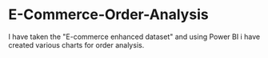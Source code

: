 # E-Commerce-Order-Analysis
I have taken the "E-commerce enhanced dataset" and using Power BI i have created various charts for order analysis.
